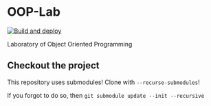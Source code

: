 # OOP-Lab

[![Build and deploy](https://github.com/APICe-at-DISI/OOP-Lab/actions/workflows/build-and-deploy-latex.yml/badge.svg)](https://github.com/APICe-at-DISI/OOP-Lab/actions/workflows/build-and-deploy-latex.yml)

Laboratory of Object Oriented Programming

## Checkout the project

This repository uses submodules! Clone with ``--recurse-submodules``!

If you forgot to do so, then `git submodule update --init --recursive`
